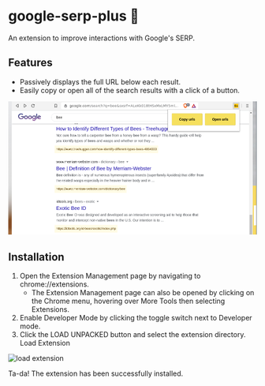 # google-serp-plus 🐝

An extension to improve interactions with Google's SERP. 

## Features
- Passively displays the full URL below each result.
- Easily copy or open all of the search results with a click of a button.
    
![Example SERP](https://github.com/securibee/google-serp-plus/raw/master/images/google-serp-chrome-extension-example.png)

## Installation
1. Open the Extension Management page by navigating to chrome://extensions.
    - The Extension Management page can also be opened by clicking on the Chrome menu, hovering over More Tools then selecting Extensions.
2. Enable Developer Mode by clicking the toggle switch next to Developer mode.
3. Click the LOAD UNPACKED button and select the extension directory.
Load Extension

![load extension](https://developer.chrome.com/static/images/get_started/load_extension.png)

Ta-da! The extension has been successfully installed.
